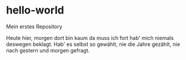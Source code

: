 # hello-world
Mein erstes Repository

Heute hier, morgen dort bin kaum da muss ich fort hab' mich niemals deswegen beklagt. 
Hab' es selbst so gewählt, nie die Jahre gezählt, nie nach gestern und morgen gefragt.
